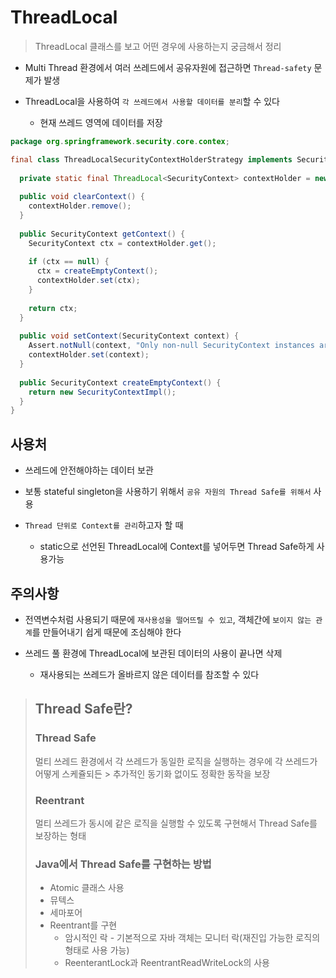 # ThreadLocal
> ThreadLocal 클래스를 보고 어떤 경우에 사용하는지 궁금해서 정리

* Multi Thread 환경에서 여러 쓰레드에서 공유자원에 접근하면 `Thread-safety` 문제가 발생

* ThreadLocal을 사용하여 `각 쓰레드에서 사용할 데이터를 분리`할 수 있다
   * 현재 쓰레드 영역에 데이터를 저장

```java
package org.springframework.security.core.contex;

final class ThreadLocalSecurityContextHolderStrategy implements SecurityContextHolderStrategy {
  
  private static final ThreadLocal<SecurityContext> contextHolder = new ThreadLocal<SecurityContext>();
  
  public void clearContext() {
    contextHolder.remove();
  }
  
  public SecurityContext getContext() {
    SecurityContext ctx = contextHolder.get();
    
    if (ctx == null) {
      ctx = createEmptyContext();
      contextHolder.set(ctx);
    }
    
    return ctx;
  }
  
  public void setContext(SecurityContext context) {
    Assert.notNull(context, "Only non-null SecurityContext instances are permitted");
    contextHolder.set(context);
  }
  
  public SecurityContext createEmptyContext() {
    return new SecurityContextImpl();
  }
}
```

## 사용처
* 쓰레드에 안전해야하는 데이터 보관

* 보통 stateful singleton을 사용하기 위해서 `공유 자원의 Thread Safe를 위해서` 사용

* `Thread 단위로 Context를 관리`하고자 할 때
   * static으로 선언된 ThreadLocal에 Context를 넣어두면 Thread Safe하게 사용가능


## 주의사항
* 전역변수처럼 사용되기 때문에 `재사용성을 떨어뜨릴 수 있고`, 객체간에 `보이지 않는 관계`를 만들어내기 쉽게 때문에 조심해야 한다

* 쓰레드 풀 환경에 ThreadLocal에 보관된 데이터의 사용이 끝나면 삭제
   * 재사용되는 쓰레드가 올바르지 않은 데이터를 참조할 수 있다


> ## Thread Safe란?
> 
> ### Thread Safe
> 멀티 쓰레드 환경에서 각 쓰레드가 동일한 로직을 실행하는 경우에 각 쓰레드가 어떻게 스케쥴되든 > 추가적인 동기화 없이도 정확한 동작을 보장
> 
> ### Reentrant 
> 멀티 쓰레드가 동시에 같은 로직을 실행할 수 있도록 구현해서 Thread Safe를 보장하는 형태
>
> ### Java에서 Thread Safe를 구현하는 방법
> * Atomic 클래스 사용
> * 뮤텍스
> * 세마포어
> * Reentrant를 구현
>    * 암시적인 락 - 기본적으로 자바 객체는 모니터 락(재진입 가능한 로직의 형태로 사용 가능)
>    * ReenterantLock과 ReentrantReadWriteLock의 사용

